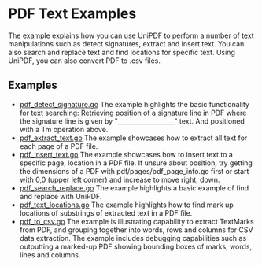 # PDF Text Examples

The example explains how you can use UniPDF to perform a number of text manipulations such as detect signatures, extract and insert text. You can also search and replace text and find locations for specific text. Using UniPDF, you can also convert PDF to .csv files.

## Examples

- [pdf_detect_signature.go](pdf_detect_signature.go) The example highlights the basic functionality for text searching: Retrieving position of a signature line in PDF where the signature line is given by "__________________" text. And positioned with a Tm operation above.
- [pdf_extract_text.go](pdf_extract_text.go) The example showcases how to extract all text for each page of a PDF file.
- [pdf_insert_text.go](pdf_insert_text.go) The example showcases how to insert text to a specific page, location in a PDF file. If unsure about position, try getting the dimensions of a PDF with pdf/pages/pdf_page_info.go first or start with 0,0 (upper left corner) and increase to move right, down.
- [pdf_search_replace.go](pdf_search_replace.go) The example highlights a basic example of find and replace with UniPDF.
- [pdf_text_locations.go](pdf_text_locations.go) The example highlights how to find mark up locations of substrings of extracted text in a PDF file.
- [pdf_to_csv.go](pdf_to_csv.go) The example is illustrating capability to extract TextMarks from PDF, and grouping together into words, rows and columns for CSV data extraction. The example includes debugging capabilities such as outputting a marked-up PDF showing bounding boxes of marks, words, lines and columns.